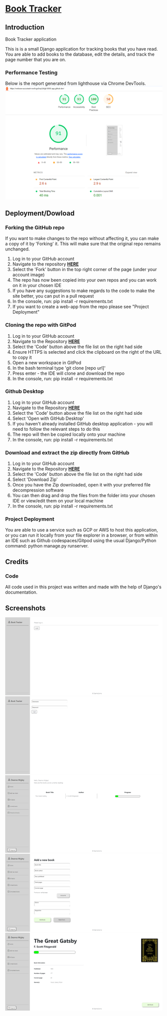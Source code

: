 <a href="https://elht-rbs.herokuapp.com/"><h1>Book Tracker</h1></a>


## Introduction

Book Tracker application

This is is a small Django application for tracking books that you have read. You are able to add books to the database, edit the details, and track the page number that you are on.


### Performance Testing
Below is the report generated from lighthouse via Chrome DevTools.<br>
<img src="readmeassets/performance.png"><br>


## Deployment/Dowload

### Forking the GitHub repo
If you want to make changes to the repo without affecting it, you can make a copy of it by 'Forking' it. This will make sure that the original repo remains unchanged.
<ol>
    <li>Log in to your GitHub account</li>
    <li>Navigate to the repository <a href="https://github.com/DeannaCarina/BookTracker"><strong>HERE</strong></a></li>
    <li>Select the 'Fork' button in the top right corner of the page (under your account image)</li>
    <li>The repo has now been copied into your own repos and you can work on it in your chosen IDE</li>
    <li>If you have any suggestions to make regards to the code to make the site better, you can put in a pull request</li>
    <li>In the console, run: pip install -r requirements.txt</li>
    <li>If you want to create a web-app from the repo please see "Project Deployment"</li>
</ol>

### Cloning the repo with GitPod
<ol>
    <li>Log in to your GitHub account</li>
    <li>Navigate to the Repository <a href="https://github.com/DeannaCarina/BookTracker"><strong>HERE</strong></a></li>
    <li>Select the 'Code' button above the file list on the right had side</li>
    <li>Ensure HTTPS is selected and click the clipboard on the right of the URL to copy it</li>
    <li>Open a new workspace in GitPod</li>
    <li>In the bash terminal type 'git clone [repo url]'</li>
    <li>Press enter - the IDE will clone and download the repo</li>
    <li>In the console, run: pip install -r requirements.txt</li>
</ol>
  
### Github Desktop
<ol>
    <li>Log in to your GitHub account</li>
    <li>Navigate to the Repository <a href="https://github.com/DeannaCarina/BookTracker"><strong>HERE</strong></a></li>
    <li>Select the 'Code' button above the file list on the right had side</li>
    <li>Select 'Open with GitHub Desktop'</li>
    <li>If you haven't already installed GitHub desktop application - you will need to follow the relevant steps to do this</li>
    <li>The repo will then be copied locally onto your machine</li>
    <li>In the console, run: pip install -r requirements.txt</li>
</ol>

### Download and extract the zip directly from GitHub
<ol>
    <li>Log in to your GitHub account</li>
    <li>Navigate to the Repository <a href="https://github.com/DeannaCarina/BookTracker"><strong>HERE</strong></a></li>
    <li>Select the 'Code' button above the file list on the right had side</li>
    <li>Select 'Download Zip'</li>
    <li>Once you have the Zip downloaded, open it with your preferred file decompression software</li>
    <li>You can then drag and drop the files from the folder into your chosen IDE or view/edit them on your local machine</li>
    <li>In the console, run: pip install -r requirements.txt</li>
</ol>

### Project Deployment
You are able to use a service such as GCP or AWS to host this application, or you can run it locally from your file explorer in a browser, or from within an IDE such as Github codespaces/Gitpod using the usual Django/Python command: python manage.py runserver.
  
## Credits
### Code
All code used in this project was written and made with the help of Django's documentation.


## Screenshots
<img src="readmeassets/screen1.png">
<img src="readmeassets/screen2.png">
<img src="readmeassets/screen3.png">
<img src="readmeassets/screen4.png">
<img src="readmeassets/screen5.png">
